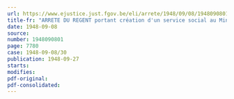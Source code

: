 ```yaml
---
url: https://www.ejustice.just.fgov.be/eli/arrete/1948/09/08/1948090801/justel
title-fr: "ARRETE DU REGENT portant création d'un service social au Ministère des Affaires étrangères et du Commerce extérieur"
date: 1948-09-08
source:
number: 1948090801
page: 7780
case: 1948-09-08/30
publication: 1948-09-27
starts:
modifies:
pdf-original:
pdf-consolidated:
---
```


